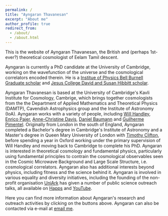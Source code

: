 ```yaml
---
permalink: /
title: "Ayngaran Thavanesan"
excerpt: "About me"
author_profile: true
redirect_from:
  - /about/
  - /about.html
---
```


This is the website of Ayngaran Thavanesan, the British and (perhaps 1st-ever?) theoretical cosmologist of Eelam Tamil descent.

Ayngaran is currently a PhD candidate at the University of Cambridge, working on the wavefunction of the universe and the cosmological correlators encoded therein. He is a [Institue of Physics Bell Burnell Graduate scholar](https://www.iop.org/about/support-grants/bell-burnell-fund/2021-awardees/ayngaran-thavanesan) and [Jesus College David and Susan Hibbitt scholar](https://www.student-funding.cam.ac.uk/jesus-college-david-and-susan-hibbitt-scholarship-202021).

Ayngaran Thavanesan is based at the University of Cambridge's Kavli Institute for Cosmology, Cambrige, which brings together cosmologists from the the Department of Applied Mathematics and Theoretical Physics (DAMTP), Cavendish Astrophysics group and the Institute of Astronomy (IoA). Ayngaran works with a variety of people, including [Will Handley](https://www.kicc.cam.ac.uk/directory/wh260), [Enrico Pajer](https://www.maths.cam.ac.uk/person/ep551), [Anne-Christine Davis](https://www.maths.cam.ac.uk/person/ad107), [Daniel Baumann](http://cosmology.amsterdam/members/daniel-baumann/) and [Guilherme Pimentel](https://www.uva.nl/en/profile/l/e/g.leitepimentel/g.leite-pimentel.html). Originally from London in the south of England, Ayngaran completed a Bachelor's degree in Cambridge's Institute of Astronomy and a Master's degree in Queen Mary University of London with [Timothy Clifton](https://www.qmul.ac.uk/spa/people/academics/profiles/tclifton.html), before spending a year in Oxford working under the primary supervision of Will Handley and moving back to Cambridge to complete his PhD. Ayngaran is interested in theoretical cosmology and fundamental physics, particularly using fundamental principles to contrain the cosmological observables seen in the Cosmic Microwave Background and Large Scale Structure, i.e. cosmological correlators. Ayngaran also has additional interests beyond physics, including fitness and the science behind it. Ayngaran is involved in various equality and diversity initiatives, including the founding of the non-profit organisation [UniArk](https://www.uniark.org/) has given a number of public science outreach talks, all available on [Happs](https://happs.tv/@AyngaranThavanesan) and [YouTube](https://www.youtube.com/results?search_query=Ayngaran+Thavanesan).


Here you can find more information about Ayngaran's research and outreach activities by clicking on the buttons above. Ayngaran can also be contacted via e-mail at [email me](mailto:at735@cantab.ac.uk).
